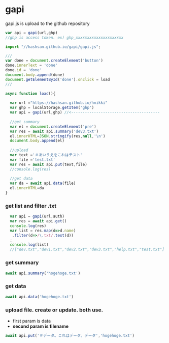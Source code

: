 # gapi
gapi.js is upload to the github repository

```js
var api = gapi(url,ghp)
//ghp is access token. ex) ghp_xxxxxxxxxxxxxxxxxxxxx
```

```js
import "//hashsan.github.io/gapi/gapi.js";

///
var done = document.createElement('button')
done.innerText = 'done'
done.id = 'done'
document.body.append(done)
document.getElementById('done').onclick = load
///

async function load(){
  
  var url ="https://hashsan.github.io/hnikki"
  var ghp = localStorage.getItem('ghp')
  var api = gapi(url,ghp) //<---------------------------------------
  
  //get summary
  var el = document.createElement('pre')
  var res = await api.summary('dev3.txt')
  el.innerHTML=JSON.stringify(res,null,'\n')
  document.body.append(el)
  
  //upload 
  var text ='＃あいうえをこれはテスト'
  var file ='test.txt'
  var res = await api.put(text,file)
  //console.log(res)
  
  //get data
  var da = await api.data(file)
  el.innerHTML=da
}
```

### get list and filter .txt
```js
  var api = gapi(url,auth)
  var res = await api.get()
  console.log(res)
  var list = res.map(d=>d.name)
   .filter(d=>/\.txt/.test(d))
  ;
  console.log(list)
  //["dev.txt","dev1.txt","dev2.txt","dev3.txt","help.txt","test.txt"]

```


### get summary
```js
await api.summary('hogehoge.txt')
```

### get data
```js
await api.data('hogehoge.txt')
```

### upload file. create or update. both use.
- first param is data
- __second param is filename__
```js
await api.put('＃データ。これはデータ。データ','hogehoge.txt')
```


